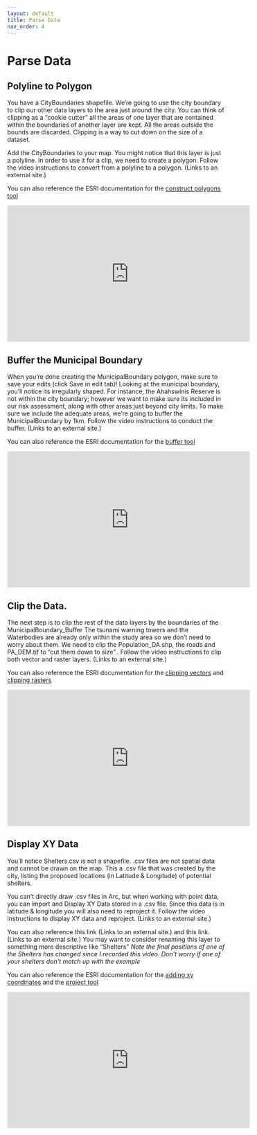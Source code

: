 ```yaml
---
layout: default
title: Parse Data
nav_order: 4
---
```


# Parse Data

## Polyline to Polygon

You have a CityBoundaries shapefile. We’re going to use the city boundary to clip our other data layers to the area just around the city.  You can think of clipping as a “cookie cutter” all the areas of one layer that are contained within the boundaries of another layer are kept.  All the areas outside the bounds are discarded.  Clipping is a way to cut down on the size of a dataset.

Add the CityBoundaries to your map. You might notice that this layer is just a polyline.  In order to use it for a clip, we need to create a polygon.
Follow the video instructions to convert from a polyline to a polygon. (Links to an external site.)
  
You can also reference the ESRI documentation for the [construct polygons tool](https://pro.arcgis.com/en/pro-app/latest/help/editing/construct-polygons-from-features.htm)

<iframe width="560" height="315" src="https://www.youtube.com/embed/tJLz1nfesYQ" title="YouTube video player" frameborder="0" allow="accelerometer; autoplay; clipboard-write; encrypted-media; gyroscope; picture-in-picture" allowfullscreen></iframe>

## Buffer the Municipal Boundary

When you’re done creating the MunicipalBoundary polygon, make sure to save your edits (click Save in edit tab)!
Looking at the municipal boundary, you’ll notice its irregularly shaped. For instance, the Ahahswinis Reserve is not within the city boundary; however we want to make sure its included in our risk assessment, along with other areas just beyond city limits.
  To make sure we include the adequate areas, we’re going to buffer the MunicipalBoundary by 1km.
  Follow the video instructions to conduct the buffer. (Links to an external site.)
   
You can also reference the ESRI documentation for the [buffer tool](https://pro.arcgis.com/en/pro-app/latest/tool-reference/analysis/buffer.htm)

<iframe width="560" height="315" src="https://www.youtube.com/embed/FWY_XboZ8Mg" title="YouTube video player" frameborder="0" allow="accelerometer; autoplay; clipboard-write; encrypted-media; gyroscope; picture-in-picture" allowfullscreen></iframe>

## Clip the Data.
The next step is to clip the rest of the data layers by the boundaries of the MunicipalBoundary_Buffer
The tsunami warning towers and the Waterbodies are already only within the study area so we don’t need to worry about them.
We need to clip the Population_DA.shp, the roads and PA_DEM.tif to “cut them down to size”..
Follow the video instructions to clip both vector and raster layers. (Links to an external site.)
 
You can also reference the ESRI documentation for the [clipping vectors](https://pro.arcgis.com/en/pro-app/latest/tool-reference/analysis/clip.htm) and [clipping rasters](https://pro.arcgis.com/en/pro-app/latest/tool-reference/data-management/clip.htm)

<iframe width="560" height="315" src="https://www.youtube.com/embed/nDbp06o0xlE" title="YouTube video player" frameborder="0" allow="accelerometer; autoplay; clipboard-write; encrypted-media; gyroscope; picture-in-picture" allowfullscreen></iframe>

## Display XY Data
You’ll notice Shelters.csv is not a shapefile. .csv files are not spatial data and cannot be drawn on the map. This a .csv file that was created by the city, listing the proposed locations (in Latitude & Longitude) of potential shelters.

You can’t directly draw .csv files in Arc, but when working with point data, you can import and Display XY Data stored in a .csv file. Since this data is in latitude & longitude you will also need to reproject it.
Follow the video instructions to display XY data and reproject.  (Links to an external site.)
 
You can also reference this link (Links to an external site.) and this link. (Links to an external site.)
You may want to consider renaming this layer to something more descriptive like “Shelters"
*Note the final positions of one of the Shelters has changed since I recorded this video.  Don't worry if one of your shelters don't match up with the example*


You can also reference the ESRI documentation for the [adding xy coordinates](https://pro.arcgis.com/en/pro-app/latest/help/mapping/layer-properties/add-x-y-coordinate-data-as-a-layer.htm) and the [project tool](https://pro.arcgis.com/en/pro-app/latest/tool-reference/data-management/project.htm)

<iframe width="560" height="315" src="https://www.youtube.com/embed/uGLwn7CbRtk" title="YouTube video player" frameborder="0" allow="accelerometer; autoplay; clipboard-write; encrypted-media; gyroscope; picture-in-picture" allowfullscreen></iframe>
